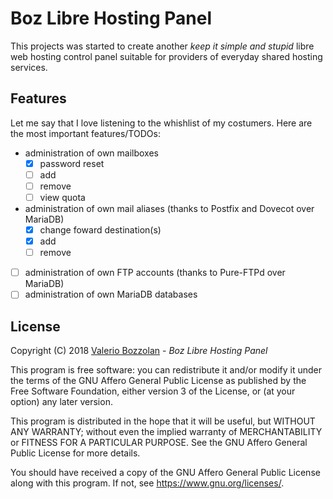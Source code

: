 # Boz Libre Hosting Panel

This projects was started to create another _keep it simple and stupid_ libre web hosting control panel suitable for providers of everyday shared hosting services.

## Features

Let me say that I love listening to the whishlist of my costumers. Here are the most important features/TODOs:

- administration of own mailboxes
	- [X] password reset
	- [ ] add
	- [ ] remove
	- [ ] view quota
- administration of own mail aliases (thanks to Postfix and Dovecot over MariaDB)
	- [X] change foward destination(s)
	- [X] add
	- [ ] remove
- [ ] administration of own FTP accounts (thanks to Pure-FTPd over MariaDB)
- [ ] administration of own MariaDB databases

## License

Copyright (C) 2018 [Valerio Bozzolan](https://boz.reyboz.it/) - _Boz Libre Hosting Panel_

This program is free software: you can redistribute it and/or modify it under the terms of the GNU Affero General Public License as published by the Free Software Foundation, either version 3 of the License, or (at your option) any later version.

This program is distributed in the hope that it will be useful, but WITHOUT ANY WARRANTY; without even the implied warranty of MERCHANTABILITY or FITNESS FOR A PARTICULAR PURPOSE.
See the GNU Affero General Public License for more details.

You should have received a copy of the GNU Affero General Public License along with this program. If not, see <https://www.gnu.org/licenses/>.
